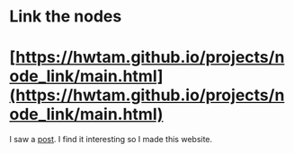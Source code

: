 # Link the nodes

# [https://hwtam.github.io/projects/node_link/main.html](https://hwtam.github.io/projects/node_link/main.html)

I saw a [post](https://x.com/oran_ge/status/1824465007108821065). I find it interesting so I made this website.
